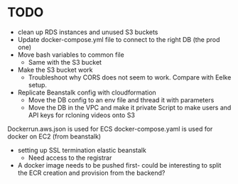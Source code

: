 # TODO

- clean up RDS instances and unused S3 buckets
- Update docker-compose.yml file to connect to the right DB (the prod one)
- Move bash variables to common file
  - Same with the S3 bucket
- Make the S3 bucket work
  - Troubleshoot why CORS does not seem to work. Compare with Eelke setup.
- Replicate Beanstalk config with cloudformation
  - Move the DB config to an env file and thread it with parameters
  - Move the DB in the VPC and make it private
Script to make users and API keys for rcloning videos onto S3

Dockerrun.aws.json is used for ECS
docker-compose.yaml is used for docker on EC2 (from beanstalk)
- setting up SSL termination elastic beanstalk
  - Need access to the registrar
- A docker image needs to be pushed first- could be interesting to split the ECR creation and provision from the backend?
